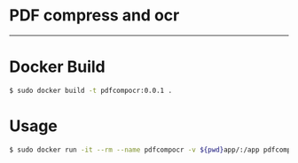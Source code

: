 # PDF compress and ocr
----

# Docker Build
```bash
$ sudo docker build -t pdfcompocr:0.0.1 .
```

# Usage
```bash
$ sudo docker run -it --rm --name pdfcompocr -v ${pwd}app/:/app pdfcompocr:0.0.1 ./pdfcompocr.py --compress --ocr pdfname
```